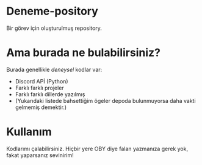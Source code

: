 # Deneme-pository
Bir görev için oluşturulmuş repository.

# Ama burada ne bulabilirsiniz?
Burada genellikle *deneysel* kodlar var:
- Discord APİ (Python)
- Farklı farklı projeler
- Farklı farklı dillerde yazılmış
- (Yukarıdaki listede bahsettiğim ögeler depoda bulunmuyorsa daha vakti gelmemiş demektir.)

# Kullanım
Kodlarımı çalabilirsiniz. Hiçbir yere OBY diye falan yazmanıza gerek yok, fakat yaparsanız sevinirim!
